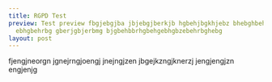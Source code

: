 ```yaml
---
title: RGPD Test
preview: Test preview fbgjebgjba jbjebgjberkjb hgbehjbgkhjebz bhebghbehb
  ebhgbehrbg gberjgbjerbmg bjgbehbbrhgbehgebhgbzebehrbghebg
layout: post
---
```

fjengjneorgn jgnejrngjoengj jnejngjzen jbgejkzngjknerzj  jengjengjzn engjenjg